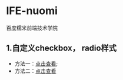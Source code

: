 # IFE-nuomi
百度糯米前端技术学院

## 1.自定义checkbox， radio样式
* 方法一：[点击查看](https://fareeha666.github.io/IFE-nuomi/task1.html);
* 方法二：[点击查看](https://fareeha666.github.io/IFE-nuomi/task1-1.html)